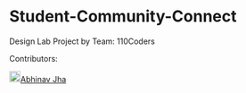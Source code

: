 # Student-Community-Connect
Design Lab Project by Team: 110Coders

Contributors: 

<a href = "https://github.com/dwij28/"><img src = "https://avatars0.githubusercontent.com/u/15311479?s=400&u=90e56808065e250ae702c5854fe60b9bd706e3d0&v=4" width="20" height="20">Abhinav Jha</a>
